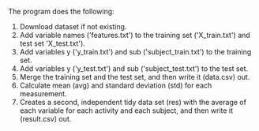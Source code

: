 The program does the following:
1. Download dataset if not existing.
2. Add variable names ('features.txt') to the training set ('X_train.txt') and test set 'X_test.txt').
3. Add variables y ('y_train.txt') and sub ('subject_train.txt') to the training set.
4. Add variables y ('y_test.txt') and sub ('subject_test.txt') to the test set.
5. Merge the training set and the test set, and then write it (data.csv) out.
6. Calculate mean (avg) and standard deviation (std) for each measurement.
7. Creates a second, independent tidy data set (res) with the average of each variable for each activity and each subject, and then write it (result.csv) out.
